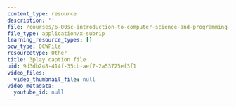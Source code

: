 ```yaml
---
content_type: resource
description: ''
file: /courses/6-00sc-introduction-to-computer-science-and-programming-spring-2011/9d3db248414f35cbaef72a53725ef3f1_pjLbxB9TXJs.srt
file_type: application/x-subrip
learning_resource_types: []
ocw_type: OCWFile
resourcetype: Other
title: 3play caption file
uid: 9d3db248-414f-35cb-aef7-2a53725ef3f1
video_files:
  video_thumbnail_file: null
video_metadata:
  youtube_id: null
---
```

